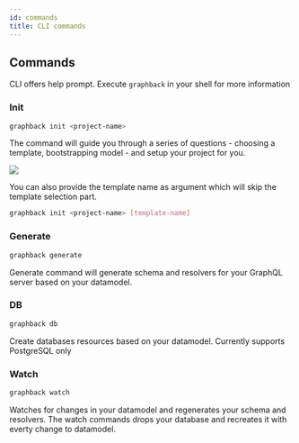 ```yaml
---
id: commands
title: CLI commands
---
```


## Commands

CLI offers help prompt. 
Execute `graphback` in your shell for more information

### Init
  ```bash
  graphback init <project-name>
  ```
  The command will guide you through a series of questions - choosing a template, bootstrapping model - and setup your project for you.

  ![](/img/init.gif)

  You can also provide the template name as argument which will skip the template selection part.
  ```bash
  graphback init <project-name> [template-name]
  ```
### Generate
  ```bash
  graphback generate
  ```
  Generate command will generate schema and resolvers for your GraphQL server based on your datamodel.

### DB
  ```bash
  graphback db
  ```
  Create databases resources based on your datamodel. Currently supports PostgreSQL only
### Watch
  ```bash
  graphback watch
  ```
  Watches for changes in your datamodel and regenerates your schema and resolvers. The watch commands drops your database and recreates it with everty change to datamodel.
